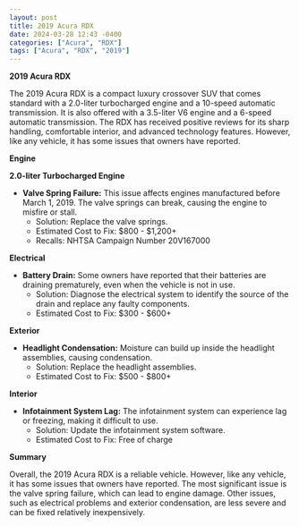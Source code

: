 ```yaml
---
layout: post
title: 2019 Acura RDX
date: 2024-03-28 12:43 -0400
categories: ["Acura", "RDX"]
tags: ["Acura", "RDX", "2019"]
---
```

**2019 Acura RDX**

The 2019 Acura RDX is a compact luxury crossover SUV that comes standard with a 2.0-liter turbocharged engine and a 10-speed automatic transmission. It is also offered with a 3.5-liter V6 engine and a 6-speed automatic transmission. The RDX has received positive reviews for its sharp handling, comfortable interior, and advanced technology features. However, like any vehicle, it has some issues that owners have reported.

**Engine**

**2.0-liter Turbocharged Engine**

* **Valve Spring Failure:** This issue affects engines manufactured before March 1, 2019. The valve springs can break, causing the engine to misfire or stall.
    * Solution: Replace the valve springs.
    * Estimated Cost to Fix: $800 - $1,200+
    * Recalls: NHTSA Campaign Number 20V167000

**Electrical**

* **Battery Drain:** Some owners have reported that their batteries are draining prematurely, even when the vehicle is not in use.
    * Solution: Diagnose the electrical system to identify the source of the drain and replace any faulty components.
    * Estimated Cost to Fix: $300 - $600+

**Exterior**

* **Headlight Condensation:** Moisture can build up inside the headlight assemblies, causing condensation.
    * Solution: Replace the headlight assemblies.
    * Estimated Cost to Fix: $500 - $800+

**Interior**

* **Infotainment System Lag:** The infotainment system can experience lag or freezing, making it difficult to use.
    * Solution: Update the infotainment system software.
    * Estimated Cost to Fix: Free of charge

**Summary**

Overall, the 2019 Acura RDX is a reliable vehicle. However, like any vehicle, it has some issues that owners have reported. The most significant issue is the valve spring failure, which can lead to engine damage. Other issues, such as electrical problems and exterior condensation, are less severe and can be fixed relatively inexpensively.
